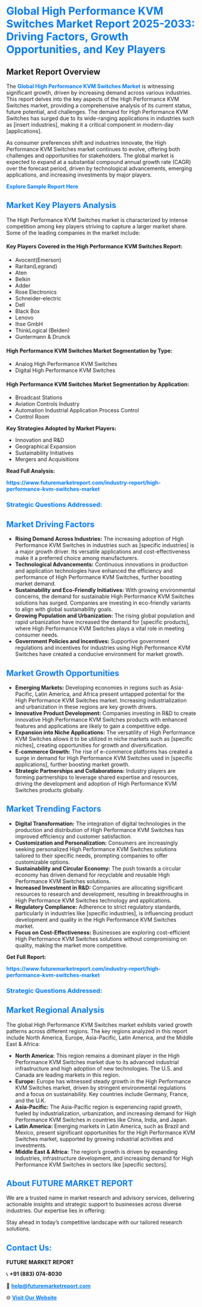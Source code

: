 <h1 style="color: #007BFF;">Global High Performance KVM Switches Market Report 2025-2033: Driving Factors, Growth Opportunities, and Key Players</h1>

<section id="overview">
<h2>Market Report Overview</h2>
<p>The <a href="https://www.futuremarketreport.com/industry-report/high-performance-kvm-switches-market" style="color: #007BFF; text-decoration: none;"><strong>Global High Performance KVM Switches Market</strong></a> is witnessing significant growth, driven by increasing demand across various industries. This report delves into the key aspects of the High Performance KVM Switches market, providing a comprehensive analysis of its current status, future potential, and challenges. The demand for High Performance KVM Switches has surged due to its wide-ranging applications in industries such as [insert industries], making it a critical component in modern-day [applications].</p>
<p>As consumer preferences shift and industries innovate, the High Performance KVM Switches market continues to evolve, offering both challenges and opportunities for stakeholders. The global market is expected to expand at a substantial compound annual growth rate (CAGR) over the forecast period, driven by technological advancements, emerging applications, and increasing investments by major players.</p>
</section>

<section id="overview">
<p><a href="https://www.futuremarketreport.com/request-sample/reportId=42947" style="color: #007BFF; text-decoration: none;"><strong>Explore Sample Report Here</strong></a></p>
</section>

<section id="key-players">
<h2 style="color: #007BFF;">Market Key Players Analysis</h2>
<p>The High Performance KVM Switches market is characterized by intense competition among key players striving to capture a larger market share. Some of the leading companies in the market include:</p>
<h4>Key Players Covered in the High Performance KVM Switches Report:</h4>
<ul><li>Avocent(Emerson)</li><li>Raritan(Legrand)</li><li>Aten</li><li>Belkin</li><li>Adder</li><li>Rose Electronics</li><li>Schneider-electric</li><li>Dell</li><li>Black Box</li><li>Lenovo</li><li>Ihse GmbH</li><li>ThinkLogical (Belden)</li><li>Guntermann &amp; Drunck</li></ul>
<h4>High Performance KVM Switches Market Segmentation by Type:</h4>
<ul><li>Analog High Performance KVM Switches</li><li>Digital High Performance KVM Switches</li></ul>

<h4>High Performance KVM Switches Market Segmentation by Application:</h4>
<ul><li>Broadcast Stations</li><li>Aviation Controls Industry</li><li>Automation Industrial Application Process Control</li><li>Control Room</li></ul>
<p><strong>Key Strategies Adopted by Market Players:</strong></p>
<ul>
<li>Innovation and R&D</li>
<li>Geographical Expansion</li>
<li>Sustainability Initiatives</li>
<li>Mergers and Acquisitions</li>
</ul>
</section>

<section>
<p><strong>Read Full Analysis: </strong></p><a href="https://www.futuremarketreport.com/industry-report/high-performance-kvm-switches-market" style="color: #007BFF; text-decoration: none;"><strong>https://www.futuremarketreport.com/industry-report/high-performance-kvm-switches-market</strong></a>
<h3 style="color: #007BFF;">Strategic Questions Addressed:</h3>
</section>

<section id="driving-factors">
<h2 style="color: #007BFF;">Market Driving Factors</h2>
<ul>
<li><strong>Rising Demand Across Industries:</strong> The increasing adoption of High Performance KVM Switches in industries such as [specific industries] is a major growth driver. Its versatile applications and cost-effectiveness make it a preferred choice among manufacturers.</li>
<li><strong>Technological Advancements:</strong> Continuous innovations in production and application technologies have enhanced the efficiency and performance of High Performance KVM Switches, further boosting market demand.</li>
<li><strong>Sustainability and Eco-Friendly Initiatives:</strong> With growing environmental concerns, the demand for sustainable High Performance KVM Switches solutions has surged. Companies are investing in eco-friendly variants to align with global sustainability goals.</li>
<li><strong>Growing Population and Urbanization:</strong> The rising global population and rapid urbanization have increased the demand for [specific products], where High Performance KVM Switches plays a vital role in meeting consumer needs.</li>
<li><strong>Government Policies and Incentives:</strong> Supportive government regulations and incentives for industries using High Performance KVM Switches have created a conducive environment for market growth.</li>
</ul>
</section>

<section id="growth-opportunities">
<h2 style="color: #007BFF;">Market Growth Opportunities</h2>
<ul>
<li><strong>Emerging Markets:</strong> Developing economies in regions such as Asia-Pacific, Latin America, and Africa present untapped potential for the High Performance KVM Switches market. Increasing industrialization and urbanization in these regions are key growth drivers.</li>
<li><strong>Innovative Product Development:</strong> Companies investing in R&D to create innovative High Performance KVM Switches products with enhanced features and applications are likely to gain a competitive edge.</li>
<li><strong>Expansion into Niche Applications:</strong> The versatility of High Performance KVM Switches allows it to be utilized in niche markets such as [specific niches], creating opportunities for growth and diversification.</li>
<li><strong>E-commerce Growth:</strong> The rise of e-commerce platforms has created a surge in demand for High Performance KVM Switches used in [specific applications], further boosting market growth.</li>
<li><strong>Strategic Partnerships and Collaborations:</strong> Industry players are forming partnerships to leverage shared expertise and resources, driving the development and adoption of High Performance KVM Switches products globally.</li>
</ul>
</section>

<section id="trending-factors">
<h2 style="color: #007BFF;">Market Trending Factors</h2>
<ul>
<li><strong>Digital Transformation:</strong> The integration of digital technologies in the production and distribution of High Performance KVM Switches has improved efficiency and customer satisfaction.</li>
<li><strong>Customization and Personalization:</strong> Consumers are increasingly seeking personalized High Performance KVM Switches solutions tailored to their specific needs, prompting companies to offer customizable options.</li>
<li><strong>Sustainability and Circular Economy:</strong> The push towards a circular economy has driven demand for recyclable and reusable High Performance KVM Switches solutions.</li>
<li><strong>Increased Investment in R&D:</strong> Companies are allocating significant resources to research and development, resulting in breakthroughs in High Performance KVM Switches technology and applications.</li>
<li><strong>Regulatory Compliance:</strong> Adherence to strict regulatory standards, particularly in industries like [specific industries], is influencing product development and quality in the High Performance KVM Switches market.</li>
<li><strong>Focus on Cost-Effectiveness:</strong> Businesses are exploring cost-efficient High Performance KVM Switches solutions without compromising on quality, making the market more competitive.</li>
</ul>
</section>

<section>
<p><strong>Get Full Report: </strong></p><a href="https://www.futuremarketreport.com/industry-report/high-performance-kvm-switches-market" style="color: #007BFF; text-decoration: none;"><strong>https://www.futuremarketreport.com/industry-report/high-performance-kvm-switches-market</strong></a>
<h3 style="color: #007BFF;">Strategic Questions Addressed:</h3>
</section>


<section id="regional-analysis">
<h2 style="color: #007BFF;">Market Regional Analysis</h2>
<p>The global High Performance KVM Switches market exhibits varied growth patterns across different regions. The key regions analyzed in this report include North America, Europe, Asia-Pacific, Latin America, and the Middle East & Africa:</p>
<ul>
<li><strong>North America:</strong> This region remains a dominant player in the High Performance KVM Switches market due to its advanced industrial infrastructure and high adoption of new technologies. The U.S. and Canada are leading markets in this region.</li>
<li><strong>Europe:</strong> Europe has witnessed steady growth in the High Performance KVM Switches market, driven by stringent environmental regulations and a focus on sustainability. Key countries include Germany, France, and the U.K.</li>
<li><strong>Asia-Pacific:</strong> The Asia-Pacific region is experiencing rapid growth, fueled by industrialization, urbanization, and increasing demand for High Performance KVM Switches in countries like China, India, and Japan.</li>
<li><strong>Latin America:</strong> Emerging markets in Latin America, such as Brazil and Mexico, present significant opportunities for the High Performance KVM Switches market, supported by growing industrial activities and investments.</li>
<li><strong>Middle East & Africa:</strong> The region’s growth is driven by expanding industries, infrastructure development, and increasing demand for High Performance KVM Switches in sectors like [specific sectors].</li>
</ul>
</section>

<footer>
<h2 style="color: #007BFF;">About FUTURE MARKET REPORT</h2>
<p>We are a trusted name in market research and advisory services, delivering actionable insights and strategic support to businesses across diverse industries. Our expertise lies in offering:</p>

<p>Stay ahead in today’s competitive landscape with our tailored research solutions.</p>

<h2 style="color: #007BFF;">Contact Us:</h2>
<p><strong>FUTURE MARKET REPORT</strong></p>
<p>📞 <strong>+91 (883) 074-8030</strong></p>
<p>📧 <strong><a href="mailto:help@futuremarketreport.com" style="color: #007BFF;">help@futuremarketreport.com</a></strong></p>
<p>🌐 <strong><a href="https://www.futuremarketreport.com/" style="color: #007BFF;">Visit Our Website</a></strong></p>
</footer>